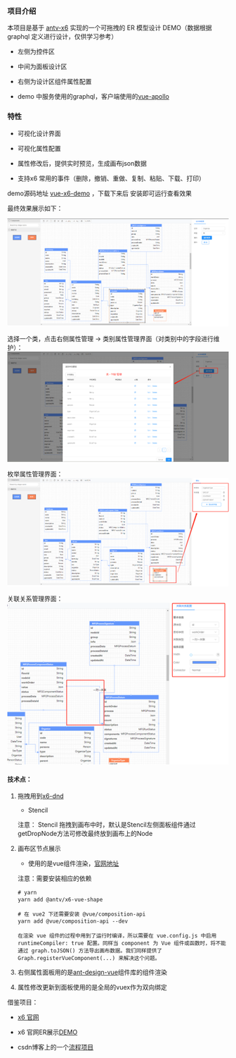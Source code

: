 ### 项目介绍

本项目是基于 [antv-x6](https://antv-x6.gitee.io/zh/docs/tutorial/about) 实现的一个可拖拽的 ER 模型设计 DEMO（数据根据graphql 定义进行设计，仅供学习参考）

- 左侧为控件区

- 中间为面板设计区

- 右侧为设计区组件属性配置

- demo 中服务使用的graphql，客户端使用的[vue-apollo](https://vue-apollo.netlify.com/)

### 特性

- 可视化设计界面

- 可视化属性配置

- 属性修改后，提供实时预览，生成画布json数据

- 支持x6 常用的事件（删除，撤销、重做、复制、粘贴、下载、打印）

demo源码地址 [vue-x6-demo](https://github.com/bxRita/vue-x6-demo) ，下载下来后 安装即可运行查看效果

最终效果展示如下：

![1](./imgs/1.png)

选择一个类，点击右侧属性管理 -> 类别属性管理界面（对类别中的字段进行维护）：
![2](./imgs/2.png)

枚举属性管理界面：
![2](./imgs/3.png)

关联关系管理界面：
![4](./imgs/4.png)


#### 技术点：

1.  拖拽用到[x6-dnd](https://antv-x6.gitee.io/zh/docs/tutorial/basic/dnd)

    - Stencil 

    注意： Stencil 拖拽到画布中时，默认是Stencil左侧面板组件通过getDropNode方法可修改最终放到画布上的Node

2. 画布区节点展示

    - 使用的是vue组件渲染，[官网地址](https://antv-x6.gitee.io/zh/docs/tutorial/advanced/react#%E6%B8%B2%E6%9F%93-vue-%E8%8A%82%E7%82%B9)

    注意：需要安装相应的依赖

    ```
    # yarn
    yarn add @antv/x6-vue-shape

    # 在 vue2 下还需要安装 @vue/composition-api
    yarn add @vue/composition-api --dev

    在渲染 vue 组件的过程中用到了运行时编译，所以需要在 vue.config.js 中启用 runtimeCompiler: true 配置。同样当 component 为 Vue 组件或函数时，将不能通过 graph.toJSON() 方法导出画布数据。我们同样提供了 Graph.registerVueComponent(...) 来解决这个问题。
    ```
3. 右侧属性面板用的是[ant-design-vue](https://www.antdv.com/docs/vue/getting-started-cn/)组件库的组件渲染

4. 属性修改更新到面板使用的是全局的vuex作为双向绑定


借鉴项目：

- [x6 官网](https://antv-x6.gitee.io/zh/docs/tutorial/about)

- x6 官网ER展示[DEMO](https://github.com/antvis/X6/tree/master/examples/x6-app-er)

- csdn博客上的一个[流程项目](https://blog.csdn.net/weixin_44213308/article/details/111872455)